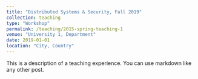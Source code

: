 ```yaml
---
title: "Distributed Systems & Security, Fall 2019"
collection: teaching
type: "Workshop"
permalink: /teaching/2015-spring-teaching-1
venue: "University 1, Department"
date: 2019-01-01
location: "City, Country"
---
```


This is a description of a teaching experience. You can use markdown like any other post.

